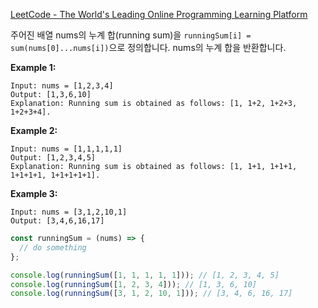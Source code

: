 [LeetCode - The World's Leading Online Programming Learning Platform](https://leetcode.com/problems/running-sum-of-1d-array/)

주어진 배열 nums의 누계 합(running sum)을 `runningSum[i] = sum(nums[0]...nums[i])`으로 정의합니다. nums의 누계 합을 반환합니다.

**Example 1:**

```
Input: nums = [1,2,3,4]
Output: [1,3,6,10]
Explanation: Running sum is obtained as follows: [1, 1+2, 1+2+3, 1+2+3+4].
```

**Example 2:**

```
Input: nums = [1,1,1,1,1]
Output: [1,2,3,4,5]
Explanation: Running sum is obtained as follows: [1, 1+1, 1+1+1, 1+1+1+1, 1+1+1+1+1].
```

**Example 3:**

```
Input: nums = [3,1,2,10,1]
Output: [3,4,6,16,17]
```

```jsx
const runningSum = (nums) => {
  // do something
};

console.log(runningSum([1, 1, 1, 1, 1])); // [1, 2, 3, 4, 5]
console.log(runningSum([1, 2, 3, 4])); // [1, 3, 6, 10]
console.log(runningSum([3, 1, 2, 10, 1])); // [3, 4, 6, 16, 17]
```
